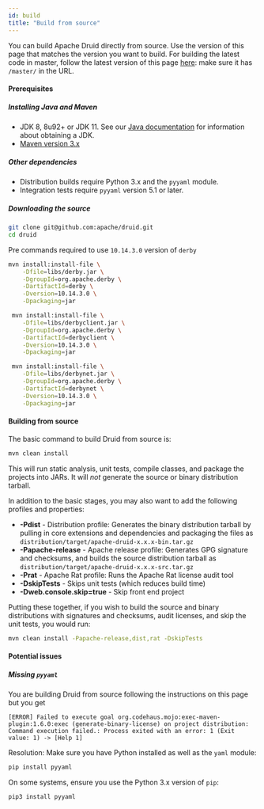 ```yaml
---
id: build
title: "Build from source"
---
```


<!--
  ~ Licensed to the Apache Software Foundation (ASF) under one
  ~ or more contributor license agreements.  See the NOTICE file
  ~ distributed with this work for additional information
  ~ regarding copyright ownership.  The ASF licenses this file
  ~ to you under the Apache License, Version 2.0 (the
  ~ "License"); you may not use this file except in compliance
  ~ with the License.  You may obtain a copy of the License at
  ~
  ~   http://www.apache.org/licenses/LICENSE-2.0
  ~
  ~ Unless required by applicable law or agreed to in writing,
  ~ software distributed under the License is distributed on an
  ~ "AS IS" BASIS, WITHOUT WARRANTIES OR CONDITIONS OF ANY
  ~ KIND, either express or implied.  See the License for the
  ~ specific language governing permissions and limitations
  ~ under the License.
  -->


You can build Apache Druid directly from source. Use the version of this page
that matches the version you want to build.
For building the latest code in master, follow the latest version of this page
[here](https://github.com/apache/druid/blob/master/docs/development/build.md):
make sure it has `/master/` in the URL.

#### Prerequisites

##### Installing Java and Maven

- JDK 8, 8u92+ or JDK 11. See our [Java documentation](../operations/java.md) for information about obtaining a JDK.
- [Maven version 3.x](http://maven.apache.org/download.cgi)

##### Other dependencies

- Distribution builds require Python 3.x and the `pyyaml` module.
- Integration tests require `pyyaml` version 5.1 or later.

##### Downloading the source

```bash
git clone git@github.com:apache/druid.git
cd druid
```

Pre commands required to use `10.14.3.0` version of `derby`

```bash
mvn install:install-file \
    -Dfile=libs/derby.jar \
    -DgroupId=org.apache.derby \
    -DartifactId=derby \
    -Dversion=10.14.3.0 \
    -Dpackaging=jar

 mvn install:install-file \
    -Dfile=libs/derbyclient.jar \
    -DgroupId=org.apache.derby \
    -DartifactId=derbyclient \
    -Dversion=10.14.3.0 \
    -Dpackaging=jar

 mvn install:install-file \
    -Dfile=libs/derbynet.jar \
    -DgroupId=org.apache.derby \
    -DartifactId=derbynet \
    -Dversion=10.14.3.0 \
    -Dpackaging=jar
```

#### Building from source

The basic command to build Druid from source is:

```bash
mvn clean install
```

This will run static analysis, unit tests, compile classes, and package the projects into JARs. It will _not_ generate the source or binary distribution tarball.

In addition to the basic stages, you may also want to add the following profiles and properties:

- **-Pdist** - Distribution profile: Generates the binary distribution tarball by pulling in core extensions and dependencies and packaging the files as `distribution/target/apache-druid-x.x.x-bin.tar.gz`
- **-Papache-release** - Apache release profile: Generates GPG signature and checksums, and builds the source distribution tarball as `distribution/target/apache-druid-x.x.x-src.tar.gz`
- **-Prat** - Apache Rat profile: Runs the Apache Rat license audit tool
- **-DskipTests** - Skips unit tests (which reduces build time)
- **-Dweb.console.skip=true** - Skip front end project

Putting these together, if you wish to build the source and binary distributions with signatures and checksums, audit licenses, and skip the unit tests, you would run:

```bash
mvn clean install -Papache-release,dist,rat -DskipTests
```

#### Potential issues

##### Missing `pyyaml`

You are building Druid from source following the instructions on this page but you get
```
[ERROR] Failed to execute goal org.codehaus.mojo:exec-maven-plugin:1.6.0:exec (generate-binary-license) on project distribution: Command execution failed.: Process exited with an error: 1 (Exit value: 1) -> [Help 1]
```

Resolution: Make sure you have Python installed as well as the `yaml` module:

```bash
pip install pyyaml
```

On some systems, ensure you use the Python 3.x version of `pip`:

```bash
pip3 install pyyaml
```

